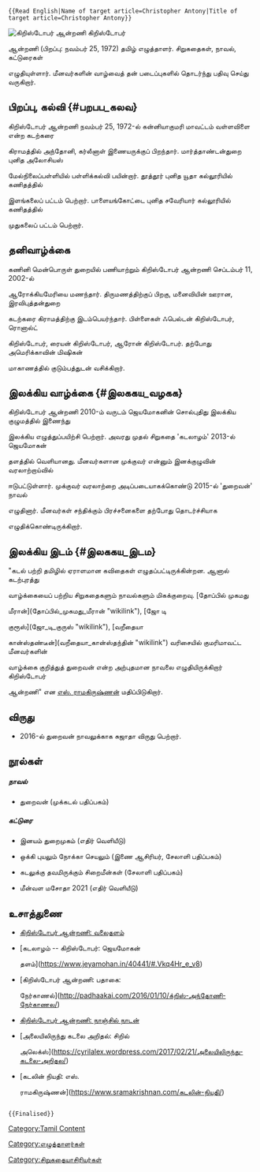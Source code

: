 ```{=mediawiki}
{{Read English|Name of target article=Christopher Antony|Title of target article=Christopher Antony}}
```
![கிறிஸ்டோபர் ஆன்றணி](கிறிஸ்டோபர்_ஆன்றணி.png "கிறிஸ்டோபர் ஆன்றணி") கிறிஸ்டோபர்
ஆன்றணி (பிறப்பு: நவம்பர் 25, 1972) தமிழ் எழுத்தாளர். சிறுகதைகள், நாவல், கட்டுரைகள்
எழுதியுள்ளார். மீனவர்களின் வாழ்வைத் தன் படைப்புகளில் தொடர்ந்து பதிவு செய்து வருகிறார்.

## பிறப்பு, கல்வி {#பறபப_கலவ}

கிறிஸ்டோபர் ஆன்றணி நவம்பர் 25, 1972-ல் கன்னியாகுமரி மாவட்டம் வள்ளவிளை என்ற கடற்கரை
கிராமத்தில் அந்தோனி, கர்லீனாள் இணையருக்குப் பிறந்தார். மார்த்தாண்டன்துறை புனித அலோசியஸ்
மேல்நிலைப்பள்ளியில் பள்ளிக்கல்வி பயின்றார். தூத்தூர் புனித யூதா கல்லூரியில் கணிதத்தில்
இளங்கலைப் பட்டம் பெற்றார். பாளையங்கோட்டை புனித சவேரியார் கல்லூரியில் கணிதத்தில்
முதுகலைப் பட்டம் பெற்றார்.

## தனிவாழ்க்கை

கணினி மென்பொருள் துறையில் பணியாற்றும் கிறிஸ்டோபர் ஆன்றணி செப்டம்பர் 11, 2002-ல்
ஆரோக்கியமேரியை மணந்தார். திருமணத்திற்குப் பிறகு, மனைவியின் ஊரான, இரவிபுத்தன்துறை
கடற்கரை கிராமத்திற்கு இடம்பெயர்ந்தார். பிள்ளைகள் ஃபெல்டன் கிறிஸ்டோபர், ரொனால்ட்
கிறிஸ்டோபர், ரையன் கிறிஸ்டோபர், ஆரோன் கிறிஸ்டோபர். தற்போது அமெரிக்காவின் மிஷிகன்
மாகாணத்தில் குடும்பத்துடன் வசிக்கிறார்.

## இலக்கிய வாழ்க்கை {#இலககய_வழகக}

கிறிஸ்டோபர் ஆன்றணி 2010-ம் வருடம் ஜெயமோகனின் சொல்புதிது இலக்கிய குழுமத்தில் இணைந்து
இலக்கிய எழுத்துப்பயிற்சி பெற்றார். அவரது முதல் சிறுகதை 'கடலாழம்' 2013-ல் ஜெயமோகன்
தளத்தில் வெளியானது. மீனவர்களான முக்குவர் என்னும் இனக்குழுவின் வரலாற்றாய்வில்
ஈடுபட்டுள்ளார். முக்குவர் வரலாற்றை அடிப்படையாகக்கொண்டு 2015-ல் \'துறைவன்\' நாவல்
எழுதினார். மீனவர்கள் சந்திக்கும் பிரச்சனைகளை தற்போது தொடர்ச்சியாக
எழுதிக்கொண்டிருக்கிறார்.

## இலக்கிய இடம் {#இலககய_இடம}

\"கடல் பற்றி தமிழில் ஏராளமான கவிதைகள் எழுதப்பட்டிருக்கின்றன. ஆனால் கடற்புரத்து
வாழ்க்கையைப் பற்றிய சிறுகதைகளும் நாவல்களும் மிகக்குறைவு. [தோப்பில் முகமது
மீரான்](தோப்பில்_முகமது_மீரான் "wikilink"), [ஜோ டி
குரூஸ்](ஜோ_டி_குருஸ் "wikilink"), [வறீதையா
கான்ஸ்தண்டீன்](வறீதையா_கான்ஸ்தந்தின் "wikilink") வரிசையில் குமரிமாவட்ட மீனவர்களின்
வாழ்க்கை குறித்துத் துறைவன் என்ற அற்புதமான நாவலை எழுதியிருக்கிறார் கிறிஸ்டோபர்
ஆன்றணி\" என [எஸ். ராமகிருஷ்ணன்](எஸ்._ராமகிருஷ்ணன் "wikilink") மதிப்பிடுகிறார்.

## விருது

-   2016-ல் துறைவன் நாவலுக்காக சுஜாதா விருது பெற்றார்.

## நூல்கள்

##### நாவல்

-   துறைவன் (முக்கடல் பதிப்பகம்)

##### கட்டுரை

-   இனயம் துறைமுகம் (எதிர் வெளியீடு)
-   ஒக்கி புயலும் நோக்கா செயலும் (இணை ஆசிரியர், சேலாளி பதிப்பகம்)
-   கடலுக்கு தவமிருக்கும் சிறைமீன்கள் (சேலாளி பதிப்பகம்)
-   மீன்வள மசோதா 2021 (எதிர் வெளியீடு)

## உசாத்துணை

-   [கிறிஸ்டோபர் ஆன்றணி: வலைதளம்](https://thuraivan.wordpress.com)
-   [கடலாழம் -- கிறிஸ்டோபர்: ஜெயமோகன்
    தளம்](https://www.jeyamohan.in/40441/#.Vkq4Hr_e_v8)
-   [கிறிஸ்டோபர் ஆன்றணி: பதாகை:
    நேர்காணல்](http://padhaakai.com/2016/01/10/க்றிஸ்-அந்தோணி-நேர்காணல/)
-   [கிறிஸ்டோபர் ஆன்றணி: நாஞ்சில் நாடன்](https://nanjilnadan.com/tag/துறைவன்/)
-   [அலையிலிருந்து கடலை அறிதல்: சிறில்
    அலெக்ஸ்](https://cyrilalex.wordpress.com/2017/02/21/அலையிலிருந்து-கடலை-அறிதல/)
-   [கடலின் நியதி: எஸ்.
    ராமகிருஷ்ணன்](https://www.sramakrishnan.com/கடலின்-நியதி/)

```{=mediawiki}
{{Finalised}}
```
[Category:Tamil Content](Category:Tamil_Content "wikilink")
[Category:எழுத்தாளர்கள்](Category:எழுத்தாளர்கள் "wikilink")
[Category:சிறுகதையாசிரியர்கள்](Category:சிறுகதையாசிரியர்கள் "wikilink")
